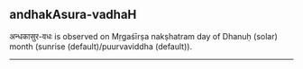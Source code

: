 ## andhakAsura-vadhaH

अन्धकासुर-वधः is observed on Mṛgaśīrṣa nakṣhatram day of Dhanuḥ (solar) month (sunrise (default)/puurvaviddha (default)).


---
